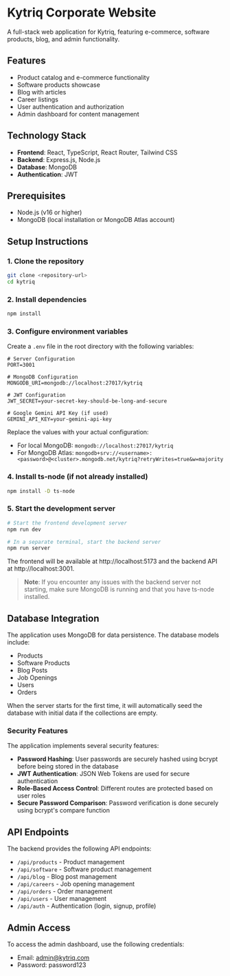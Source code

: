 # Kytriq Corporate Website

A full-stack web application for Kytriq, featuring e-commerce, software products, blog, and admin functionality.

## Features

- Product catalog and e-commerce functionality
- Software products showcase
- Blog with articles
- Career listings
- User authentication and authorization
- Admin dashboard for content management

## Technology Stack

- **Frontend**: React, TypeScript, React Router, Tailwind CSS
- **Backend**: Express.js, Node.js
- **Database**: MongoDB
- **Authentication**: JWT

## Prerequisites

- Node.js (v16 or higher)
- MongoDB (local installation or MongoDB Atlas account)

## Setup Instructions

### 1. Clone the repository

```bash
git clone <repository-url>
cd kytriq
```

### 2. Install dependencies

```bash
npm install
```

### 3. Configure environment variables

Create a `.env` file in the root directory with the following variables:

```
# Server Configuration
PORT=3001

# MongoDB Configuration
MONGODB_URI=mongodb://localhost:27017/kytriq

# JWT Configuration
JWT_SECRET=your-secret-key-should-be-long-and-secure

# Google Gemini API Key (if used)
GEMINI_API_KEY=your-gemini-api-key
```

Replace the values with your actual configuration:
- For local MongoDB: `mongodb://localhost:27017/kytriq`
- For MongoDB Atlas: `mongodb+srv://<username>:<password>@<cluster>.mongodb.net/kytriq?retryWrites=true&w=majority`

### 4. Install ts-node (if not already installed)

```bash
npm install -D ts-node
```

### 5. Start the development server

```bash
# Start the frontend development server
npm run dev

# In a separate terminal, start the backend server
npm run server
```

The frontend will be available at http://localhost:5173 and the backend API at http://localhost:3001.

> **Note**: If you encounter any issues with the backend server not starting, make sure MongoDB is running and that you have ts-node installed.

## Database Integration

The application uses MongoDB for data persistence. The database models include:

- Products
- Software Products
- Blog Posts
- Job Openings
- Users
- Orders

When the server starts for the first time, it will automatically seed the database with initial data if the collections are empty.

### Security Features

The application implements several security features:

- **Password Hashing**: User passwords are securely hashed using bcrypt before being stored in the database
- **JWT Authentication**: JSON Web Tokens are used for secure authentication
- **Role-Based Access Control**: Different routes are protected based on user roles
- **Secure Password Comparison**: Password verification is done securely using bcrypt's compare function

## API Endpoints

The backend provides the following API endpoints:

- `/api/products` - Product management
- `/api/software` - Software product management
- `/api/blog` - Blog post management
- `/api/careers` - Job opening management
- `/api/orders` - Order management
- `/api/users` - User management
- `/api/auth` - Authentication (login, signup, profile)

## Admin Access

To access the admin dashboard, use the following credentials:

- Email: admin@kytriq.com
- Password: password123

